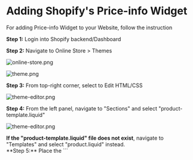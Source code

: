 # Adding Shopify's Price-info Widget

For adding Price-info Widget to your Website, follow the instruction

**Step 1:** Login into Shopify backend/Dashboard

**Step 2:** Navigate to Online Store > Themes

![online-store.png](/img/price-info/online-store.png)

![theme.png](/img/price-info/theme.png)

**Step 3:** From top-right corner, select to Edit HTML/CSS

![theme-editor.png](/img/price-info/theme-editor.png)

**Step 4:** From the left panel, navigate to "Sections" and select "product-template.liquid"

![theme-editor.png](/img/price-info/left-sections.png)

<div class="panel">
    <b>If the "product-template.liquid" file does not exist</b>, navigate to "Templates" and select "product.liquid" instead.
</div>
**Step 5:** Place the ```<script>``` tag in the desired place you'd like it to appear on your website. This should be added before ```Add to Cart ``` button tag.<br>

```
<script src="https://widgets.%domain%/content/scripts/price-info.js?productPrice={{product.selected_or_first_available_variant.price | divided_by: 100.00}}"></script>
```

**Step 6:** Save and you should see a working widget on your website.